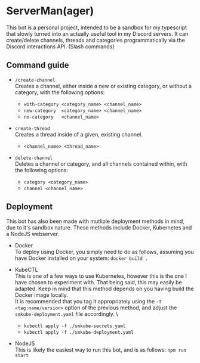 # ServerMan(ager)

This bot is a personal project, intended to be a sandbox for my typescript that slowly turned into an actually useful tool in my Discord servers. It can create/delete channels, threads and categories programmatically via the Discord interactions API. (Slash commands)

## Command guide
* `/create-channel` \
  Creates a channel, either inside a new or existing category, or without a category, with the following options:
  * `with-category <category_name> <channel_name>`
  * `new-category  <category_name> <channel_name>`
  * `no-category   <channel_name>`

* `create-thread` \
  Creates a thread inside of a given, existing channel.
  * `<channel_name> <thread_name>`
 
* `delete-channel` \
  Deletes a channel or category, and all channels contained within, with the following options:
  * `category <category_name>`
  * `channel <channel_name>`

## Deployment
This bot has also been made with mutliple deployment methods in mind, due to it's sandbox nature. These methods include Docker, Kubernetes and a NodeJS webserver.

* Docker \
  To deploy using Docker, you simply need to do as follows, assuming you have Docker installed on your system: `docker build .`

* KubeCTL \
  This is one of a few ways to use Kubernetes, however this is the one I have chosen to experiment with. That being said, this may easily be adapted. Keep in mind that this method depends on you having build the Docker image locally. \
  It is recommended that you tag it appropriately using the `-T <tag:name/version>` option of the previous method, and adjust the `smkube-deployment.yaml` file accordingly. \
  * `kubectl apply -f ./smkube-secrets.yaml`
  * `kubectl apply -f ./smkube-deployment.yaml`

* NodeJS \
  This is likely the easiest way to run this bot, and is as follows: `npm run start`
